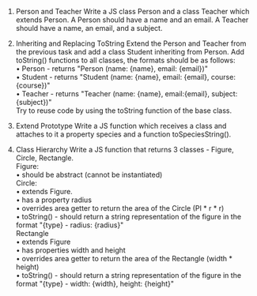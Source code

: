 1.	Person and Teacher
Write a JS class Person and a class Teacher which extends Person. A Person should have a name and an email. A Teacher should have a name, an email, and a subject.

2.	Inheriting and Replacing ToString
Extend the Person and Teacher from the previous task and add a class Student inheriting from Person. Add toString() functions to all classes, the formats should be as follows:<br>
•	Person - returns "Person (name: {name}, email: {email})"<br>
•	Student - returns "Student (name: {name}, email: {email}, course: {course})"<br>
•	Teacher - returns "Teacher (name: {name}, email:{email}, subject:{subject})"<br>
Try to reuse code by using the toString function of the base class.

3.	Extend Prototype
Write a JS function which receives a class and attaches to it a property species and a function toSpeciesString().

4.	Class Hierarchy
Write a JS function that returns 3 classes - Figure, Circle, Rectangle. <br>
Figure:<br>
•	should be abstract (cannot be instantiated)<br>
Circle:<br>
•	extends Figure.<br>
•	has a property radius<br>
•	overrides area getter to return the area of the Circle (PI * r * r)<br>
•	toString() - should return a string representation of the figure in the format "{type} - radius: {radius}"<br>
Rectangle<br>
•	extends Figure<br>
•	has properties width and height<br>
•	overrides area getter to return the area of the Rectangle (width * height)<br>
•	toString() - should return a string representation of the figure in the format "{type} - width: {width}, height: {height}"

